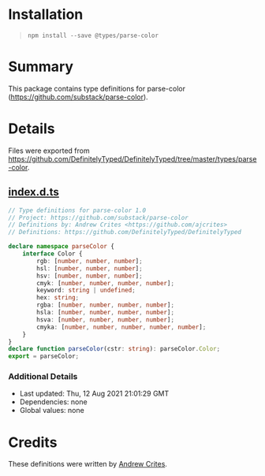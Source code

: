 # Installation
> `npm install --save @types/parse-color`

# Summary
This package contains type definitions for parse-color (https://github.com/substack/parse-color).

# Details
Files were exported from https://github.com/DefinitelyTyped/DefinitelyTyped/tree/master/types/parse-color.
## [index.d.ts](https://github.com/DefinitelyTyped/DefinitelyTyped/tree/master/types/parse-color/index.d.ts)
````ts
// Type definitions for parse-color 1.0
// Project: https://github.com/substack/parse-color
// Definitions by: Andrew Crites <https://github.com/ajcrites>
// Definitions: https://github.com/DefinitelyTyped/DefinitelyTyped

declare namespace parseColor {
    interface Color {
        rgb: [number, number, number];
        hsl: [number, number, number];
        hsv: [number, number, number];
        cmyk: [number, number, number, number];
        keyword: string | undefined;
        hex: string;
        rgba: [number, number, number, number];
        hsla: [number, number, number, number];
        hsva: [number, number, number, number];
        cmyka: [number, number, number, number, number];
    }
}
declare function parseColor(cstr: string): parseColor.Color;
export = parseColor;

````

### Additional Details
 * Last updated: Thu, 12 Aug 2021 21:01:29 GMT
 * Dependencies: none
 * Global values: none

# Credits
These definitions were written by [Andrew Crites](https://github.com/ajcrites).
